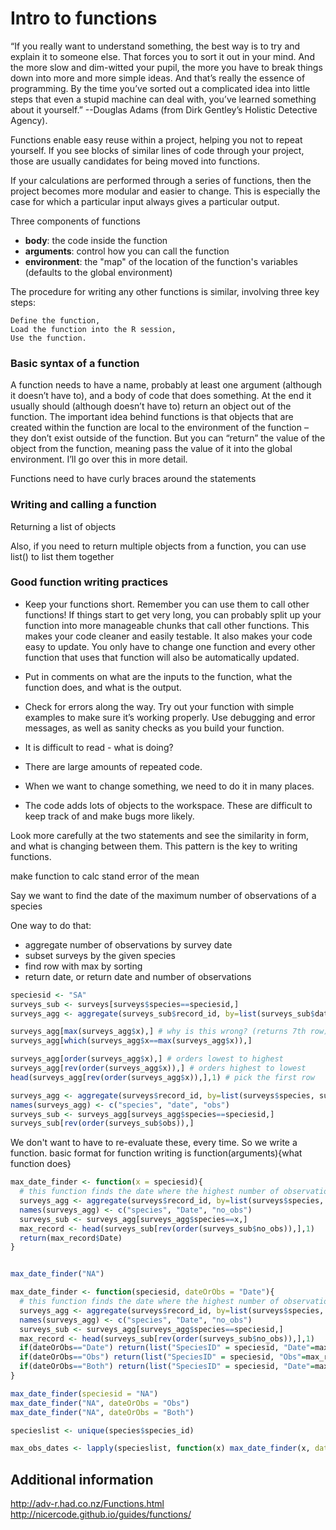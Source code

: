 Intro to functions
======================================

“If you really want to understand something, the best way is to try and explain it to someone else. That forces you to sort it out in your mind. And the more slow and dim-witted your pupil, the more you have to break things down into more and more simple ideas. And that’s really the essence of programming. By the time you’ve sorted out a complicated idea into little steps that even a stupid machine can deal with, you’ve learned something about it yourself.” --Douglas Adams (from Dirk Gentley’s Holistic Detective Agency).

Functions enable easy reuse within a project, helping you not to repeat yourself. If you see blocks of similar lines of code through your project, those are usually candidates for being moved into functions.

If your calculations are performed through a series of functions, then the project becomes more modular and easier to change. This is especially the case for which a particular input always gives a particular output.

Three components of functions

* __body__: the code inside the function
* __arguments__: control how you can call the function
* __environment__: the "map" of the location of the function's variables (defaults to the global environment)

The procedure for writing any other functions is similar, involving three key steps:

    Define the function,
    Load the function into the R session,
    Use the function.


### Basic syntax of a function
  
A function needs to have a name, probably at least one argument (although it doesn’t have to), and a body of code that does something. At the end it usually should (although doesn’t have to) return an object out of the function. The important idea behind functions is that objects that are created within the function are local to the environment of the function – they don’t exist outside of the function. But you can “return” the value of the object from the function, meaning pass the value of it into the global environment. I’ll go over this in more detail.

Functions need to have curly braces around the statements

### Writing and calling a function

Returning a list of objects

Also, if you need to return multiple objects from a function, you can use list() to list them together

### Good function writing practices


* Keep your functions short. Remember you can use them to call other functions! If things start to get very long, you can probably split up your function into more manageable chunks that call other functions. This makes your code cleaner and easily testable. It also makes your code easy to update. You only have to change one function and every other function that uses that function will also be automatically updated.
* Put in comments on what are the inputs to the function, what the function does, and what is the output.
* Check for errors along the way. Try out your function with simple examples to make sure it’s working properly. Use debugging and error messages, as well as sanity checks as you build your function.





* It is difficult to read - what is doing?
* There are large amounts of repeated code.
* When we want to change something, we need to do it in many places.
* The code adds lots of objects to the workspace. These are difficult to keep track of and make bugs more likely.


Look more carefully at the two statements and see the similarity in form, and what is changing between them. This pattern is the key to writing functions.

make function to calc stand error of the mean





Say we want to find the date of the maximum number of observations of a species

One way to do that:

* aggregate number of observations by survey date
* subset surveys by the given species
* find row with max by sorting
* return date, or return date and number of observations 

``` r
speciesid <- "SA"
surveys_sub <- surveys[surveys$species==speciesid,]
surveys_agg <- aggregate(surveys_sub$record_id, by=list(surveys_sub$date), function(x) length(x))

surveys_agg[max(surveys_agg$x),] # why is this wrong? (returns 7th row)
surveys_agg[which(surveys_agg$x==max(surveys_agg$x)),]
``` 

``` r
surveys_agg[order(surveys_agg$x),] # orders lowest to highest
surveys_agg[rev(order(surveys_agg$x)),] # orders highest to lowest
head(surveys_agg[rev(order(surveys_agg$x)),],1) # pick the first row

surveys_agg <- aggregate(surveys$record_id, by=list(surveys$species, surveys$date), function(x) length(x))
names(surveys_agg) <- c("species", "date", "obs")
surveys_sub <- surveys_agg[surveys_agg$species==speciesid,]
surveys_sub[rev(order(surveys_sub$obs)),]
``` 

We don't want to have to re-evaluate these, every time. So we write a function. basic format for function writing is function(arguments){what function does}

``` r
max_date_finder <- function(x = speciesid){
  # this function finds the date where the highest number of observations were made of the given species
  surveys_agg <- aggregate(surveys$record_id, by=list(surveys$species, surveys$date), function(x) length(x))
  names(surveys_agg) <- c("species", "Date", "no_obs")
  surveys_sub <- surveys_agg[surveys_agg$species==x,]
  max_record <- head(surveys_sub[rev(order(surveys_sub$no_obs)),],1)
  return(max_record$Date)
}


max_date_finder("NA")

max_date_finder <- function(speciesid, dateOrObs = "Date"){
  # this function finds the date where the highest number of observations were made of the given species
  surveys_agg <- aggregate(surveys$record_id, by=list(surveys$species, surveys$date), function(x) length(x))
  names(surveys_agg) <- c("species", "Date", "no_obs")
  surveys_sub <- surveys_agg[surveys_agg$species==speciesid,]
  max_record <- head(surveys_sub[rev(order(surveys_sub$no_obs)),],1)
  if(dateOrObs=="Date") return(list("SpeciesID" = speciesid, "Date"=max_record$Date))
  if(dateOrObs=="Obs") return(list("SpeciesID" = speciesid, "Obs"=max_record$no_obs))
  if(dateOrObs=="Both") return(list("SpeciesID" = speciesid, "Date"=max_record$Date, "Obs"=max_record$no_obs))
}

max_date_finder(speciesid = "NA")
max_date_finder("NA", dateOrObs = "Obs")
max_date_finder("NA", dateOrObs = "Both")

specieslist <- unique(species$species_id)

max_obs_dates <- lapply(specieslist, function(x) max_date_finder(x, dateOrObs = "Both"))

``` 

Additional information
----------------------

http://adv-r.had.co.nz/Functions.html
http://nicercode.github.io/guides/functions/
